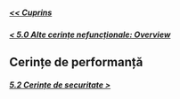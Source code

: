 ##### [<< Cuprins](../Cuprins.md)
##### [< 5.0 Alte cerințe nefuncționale: Overview](5.0%20Overview.md)
## Cerințe de performanță
##### [5.2 Cerințe de securitate >](5.2%20Cerințe%20de%20securitate.md)
